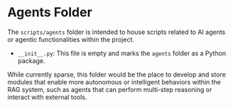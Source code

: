 # Agents Folder

The `scripts/agents` folder is intended to house scripts related to AI agents or agentic functionalities within the project.

- `__init__.py`: This file is empty and marks the `agents` folder as a Python package.

While currently sparse, this folder would be the place to develop and store modules that enable more autonomous or intelligent behaviors within the RAG system, such as agents that can perform multi-step reasoning or interact with external tools.

